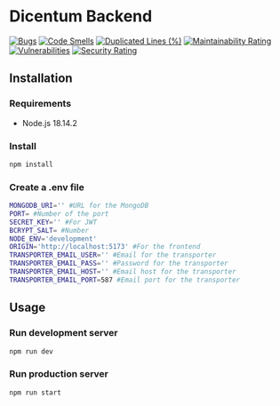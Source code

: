 # Dicentum Backend

[![Bugs](https://sonarcloud.io/api/project_badges/measure?project=Dicentum_dicentum-backend&metric=bugs)](https://sonarcloud.io/summary/new_code?id=Dicentum_dicentum-backend) [![Code Smells](https://sonarcloud.io/api/project_badges/measure?project=Dicentum_dicentum-backend&metric=code_smells)](https://sonarcloud.io/summary/new_code?id=Dicentum_dicentum-backend) [![Duplicated Lines (%)](https://sonarcloud.io/api/project_badges/measure?project=Dicentum_dicentum-backend&metric=duplicated_lines_density)](https://sonarcloud.io/summary/new_code?id=Dicentum_dicentum-backend) [![Maintainability Rating](https://sonarcloud.io/api/project_badges/measure?project=Dicentum_dicentum-backend&metric=sqale_rating)](https://sonarcloud.io/summary/new_code?id=Dicentum_dicentum-backend) [![Vulnerabilities](https://sonarcloud.io/api/project_badges/measure?project=Dicentum_dicentum-backend&metric=vulnerabilities)](https://sonarcloud.io/summary/new_code?id=Dicentum_dicentum-backend) [![Security Rating](https://sonarcloud.io/api/project_badges/measure?project=Dicentum_dicentum-backend&metric=security_rating)](https://sonarcloud.io/summary/new_code?id=Dicentum_dicentum-backend)

## Installation
### Requirements
- Node.js 18.14.2
### Install
```bash
npm install
```
### Create a .env file
```bash
MONGODB_URI='' #URL for the MongoDB
PORT= #Number of the port
SECRET_KEY='' #For JWT
BCRYPT_SALT= #Number
NODE_ENV='development'
ORIGIN='http://localhost:5173' #For the frontend
TRANSPORTER_EMAIL_USER='' #Email for the transporter
TRANSPORTER_EMAIL_PASS='' #Password for the transporter
TRANSPORTER_EMAIL_HOST='' #Email host for the transporter
TRANSPORTER_EMAIL_PORT=587 #Email port for the transporter
```
## Usage
### Run development server
```bash
npm run dev
```
### Run production server
```bash
npm run start
```